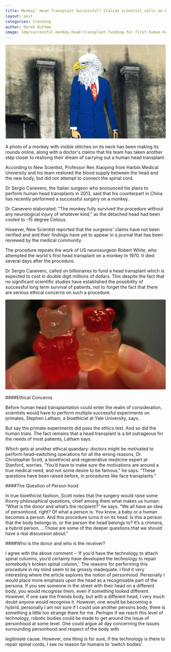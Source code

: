 ```yaml
---
title: Monkey’ Head Transplant Successful? Italian scientist calls on Billionaires to fund first Human Head Transplant 
layout: post
categories: trending 
author: Derek Durham
image: img/successful-monkey-head-transplant-funding-for-first-human-head-transplant.jpg
---
```


![SEPTA resumes services](/img/successful-monkey-head-transplant-funding-for-first-human-head-transplant-4.jpg)

A photo of a monkey with visible stitches on its neck has been making its rounds online, along with a doctor's claims that his team has taken another step closer to realising their dream of carrying out a human head transplant.

According to New Scientist, Professor Ren Xiaoping from Harbin Medical University and his team restored the blood supply between the head and the new body, but did not attempt to connect the spinal cord.

Dr Sergio Canevero, the Italian surgeon who announced his plans to perform human head transplants in 2013, said that his counterpart in China has recently performed a successful surgery on a monkey.

Dr Canevero elaborated: "The monkey fully survived the procedure without any neurological injury of whatever kind," as the detached head had been cooled to -15 degree Celsius.

However, New Scientist reported that the surgeons' claims have not been verified and and their findings have yet to appear in a journal that has been reviewed by the medical community.

The procedure repeats the work of US neurosurgeon Robert White, who attempted the world's first head transplant on a monkey in 1970. It died several days after the procedure.

Dr Sergio Canevero, called on billionaires to fund a head transplant which is expected to cost in double digit millions of dollars. This despite the fact that no significant scientific studies have established the possibility of successful long term survival of patients, not to forget the fact that there are serious ethical concerns on such a procedure.

![SEPTA resumes services](/img/successful-monkey-head-transplant-funding-for-first-human-head-transplant-2.jpg)

####Ethical Concerns

Before human head transplantation could enter the realm of consideration, scientists would have to perform multiple successful experiments on primates, Stephen Latham, a bioethicist at Yale University, says.

But say the primate experiments did pass the ethics test. And so did the human trials. The fact remains that a head transplant is a bit outrageous for the needs of most patients, Latham says.

Which gets at another ethical quandary: doctors might be motivated to perform head–switching operations for all the wrong reasons, Dr. Christopher Scott, a bioethicist and regenerative medicine expert at Stanford, worries. “You’d have to make sure the motivations are around a true medical need, and not some desire to be famous,” he says. “These questions have been raised before, in procedures like face transplants.”

####The Question of Person hood

In true bioethicist fashion, Scott notes that the surgery would raise some thorny philosophical questions, chief among them what makes us human: “What is the donor and what’s the recipient?” he says. “We all have an idea of personhood, right? Of what a person is. You know, a baby or a human becomes a person. And this procedure turns it on its head. Is this a person that the body belongs to, or the person the head belongs to? It’s a chimera, a hybrid person. …Those are some of the deeper questions that we should have a real discussion about.”

####Who is the donor and who is the receiver?

I agree with the above comment – ‘If you’d have the technology to attach spinal columns, you’d certainly have developed the technology to repair somebody’s broken spinal column,’. The reasons for performing this procedure in my mind seem to be grossly inadequate. I find it very interesting where the article explores the notion of personhood. Personally I would place more emphasis upon the head as a recognisable part of the persona. If you see someone in the street with their head on a different body, you would recognise them, even if something looked different. However, if one saw the friends body, but with a different head, I very much doubt anyone would recognise it. However, one would be becoming a hybrid, personally I am not sure if I could use another persons body, there is something a little too strange there for me. Perhaps if we reach this level of technology, robotic bodies could be made to get around the issue of personhood at some level. One could argue all day concerning the issues surrounding personhood and respect of the body with

legitimate cause. However, one thing is for sure, if the technology is there to repair spinal cords, I see no reason for humans to ‘switch bodies’. 